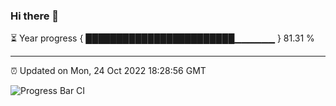 ### Hi there 👋

⏳ Year progress { ████████████████████████▁▁▁▁▁▁ } 81.31 %

---

⏰ Updated on Mon, 24 Oct 2022 18:28:56 GMT

![Progress Bar CI](https://github.com/liununu/liununu/workflows/Progress%20Bar%20CI/badge.svg)
